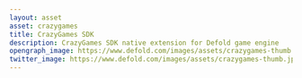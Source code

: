 ```yaml
---
layout: asset
asset: crazygames
title: CrazyGames SDK
description: CrazyGames SDK native extension for Defold game engine
opengraph_image: https://www.defold.com/images/assets/crazygames-thumb.jpg
twitter_image: https://www.defold.com/images/assets/crazygames-thumb.jpg
---
```

